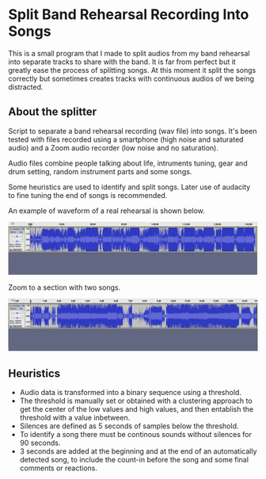 # Split Band Rehearsal Recording Into Songs

This is a small program that I made to split audios from my band rehearsal into separate tracks to share with the band. It is far from perfect but it greatly ease the process of splitting songs. At this moment it split the songs correctly but sometimes creates tracks with continuous audios of we being distracted.

## About the splitter

Script to separate a band rehearsal recording (wav file) into songs. It's been tested with files recorded using a smartphone (high noise and saturated audio) and a Zoom audio recorder (low noise and no saturation).

Audio files combine people talking about life, intruments tuning, gear and drum setting, random instrument parts and some songs.

Some heuristics are used to identify and split songs. Later use of audacity to fine tuning the end of songs is recommended.

An example of waveform of a real rehearsal is shown below.

![Waveform of rehearsal wav file](../src/img/band_rehearsal_waveform.png)

Zoom to a section with two songs.

![Waveform section with two songs](../src/img/band_rehearsal_two_songs.png)

## Heuristics

* Audio data is transformed into a binary sequence using a threshold.
* The threshold is manually set or obtained with a clustering approach to get the center of the low values and high values, and then entablish the threshold with a value inbetween.
* Silences are defined as 5 seconds of samples below the threshold. 
* To identify a song there must be continous sounds without silences for 90 seconds.
* 3 seconds are added at the beginning and at the end of an automatically detected song, to include the count-in before the song and some final comments or reactions.